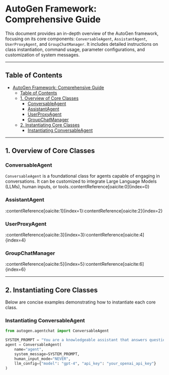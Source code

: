 # AutoGen Framework: Comprehensive Guide

This document provides an in-depth overview of the AutoGen framework, focusing on its core components: `ConversableAgent`, `AssistantAgent`, `UserProxyAgent`, and `GroupChatManager`. It includes detailed instructions on class instantiation, command usage, parameter configurations, and customization of system messages.

---

## Table of Contents

- [AutoGen Framework: Comprehensive Guide](#autogen-framework-comprehensive-guide)
  - [Table of Contents](#table-of-contents)
  - [1. Overview of Core Classes](#1-overview-of-core-classes)
    - [ConversableAgent](#conversableagent)
    - [AssistantAgent](#assistantagent)
    - [UserProxyAgent](#userproxyagent)
    - [GroupChatManager](#groupchatmanager)
  - [2. Instantiating Core Classes](#2-instantiating-core-classes)
    - [Instantiating ConversableAgent](#instantiating-conversableagent)

---

## 1. Overview of Core Classes

### ConversableAgent

`ConversableAgent` is a foundational class for agents capable of engaging in conversations. It can be customized to integrate Large Language Models (LLMs), human inputs, or tools.&#8203;:contentReference[oaicite:0]{index=0}

### AssistantAgent

:contentReference[oaicite:1]{index=1}&#8203;:contentReference[oaicite:2]{index=2}

### UserProxyAgent

:contentReference[oaicite:3]{index=3}&#8203;:contentReference[oaicite:4]{index=4}

### GroupChatManager

:contentReference[oaicite:5]{index=5}&#8203;:contentReference[oaicite:6]{index=6}

---

## 2. Instantiating Core Classes

Below are concise examples demonstrating how to instantiate each core class.

### Instantiating ConversableAgent

```python
from autogen.agentchat import ConversableAgent

SYSTEM_PROMPT = "You are a knowledgeable assistant that answers questions from your supervisor."
agent = ConversableAgent(
    name="agent",
    system_message=SYSTEM_PROMPT,
    human_input_mode="NEVER",
    llm_config={"model": "gpt-4", "api_key": "your_openai_api_key"}
)
